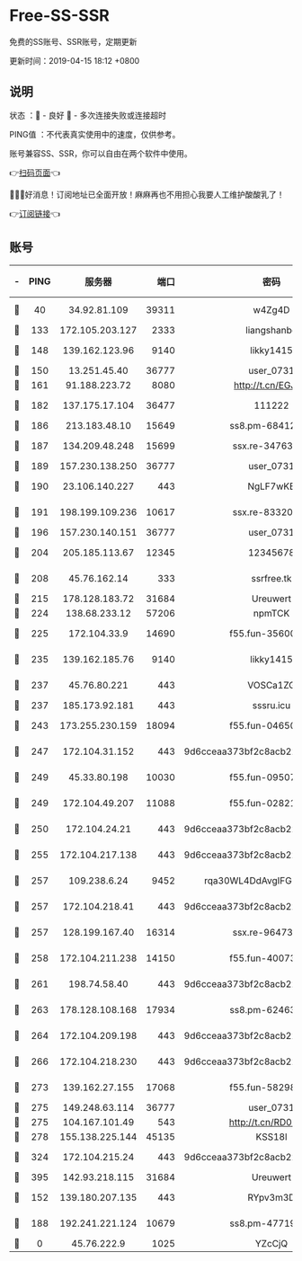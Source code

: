 # Free-SS-SSR

免费的SS账号、SSR账号，定期更新

更新时间：2019-04-15 18:12 +0800

## 说明

状态     ：🙂 - 良好 🙁 - 多次连接失败或连接超时

PING值   ：不代表真实使用中的速度，仅供参考。

账号兼容SS、SSR，你可以自由在两个软件中使用。

👉[扫码页面](https://liesauer.github.io/Free-SS-SSR/)👈

🎉🎉🎉好消息！订阅地址已全面开放！麻麻再也不用担心我要人工维护酸酸乳了！

👉[订阅链接](https://www.liesauer.net/yogurt/subscribe?ACCESS_TOKEN=DAYxR3mMaZAsaqUb)👈

## 账号

|-|PING|服务器|端口|密码|加密方式|区域|
|:----:|:----:|:-----:|-----:|:----:|:----:|:----:|
|🙂|40|34.92.81.109|39311|w4Zg4D|chacha20-ietf|US|
|🙂|133|172.105.203.127|2333|liangshanbo|chacha20|JP|
|🙂|148|139.162.123.96|9140|likky1415|aes-256-cfb|JP|
|🙂|150|13.251.45.40|36777|user_0731|chacha20|SG|
|🙂|161|91.188.223.72|8080|http://t.cn/EGJIyrl|rc4-md5|RU|
|🙂|182|137.175.17.104|36477|111222|aes-256-cfb|US|
|🙂|186|213.183.48.10|15649|ss8.pm-68412526|rc4-md5|RU|
|🙂|187|134.209.48.248|15699|ssx.re-34763141|aes-256-cfb|US|
|🙂|189|157.230.138.250|36777|user_0731|chacha20|US|
|🙂|190|23.106.140.227|443|NgLF7wKB|aes-256-cfb|US|
|🙂|191|198.199.109.236|10617|ssx.re-83320233|aes-256-cfb|US|
|🙂|196|157.230.140.151|36777|user_0731|chacha20|US|
|🙂|204|205.185.113.67|12345|12345678|aes-256-cfb|US|
|🙂|208|45.76.162.14|333|ssrfree.tk|aes-256-cfb|SG|
|🙂|215|178.128.183.72|31684|Ureuwert|chacha20|US|
|🙂|224|138.68.233.12|57206|npmTCK|rc4-md5|US|
|🙂|225|172.104.33.9|14690|f55.fun-35600745|aes-256-cfb|SG|
|🙂|235|139.162.185.76|9140|likky1415|aes-256-cfb|DE|
|🙂|237|45.76.80.221|443|VOSCa1ZG|aes-256-cfb|DE|
|🙂|237|185.173.92.181|443|sssru.icu|rc4-md5|RU|
|🙂|243|173.255.230.159|18094|f55.fun-04650736|aes-256-cfb|US|
|🙂|247|172.104.31.152|443|9d6cceaa373bf2c8acb22e60b6a58be6|aes-256-cfb|US|
|🙂|249|45.33.80.198|10030|f55.fun-09507611|aes-256-cfb|US|
|🙂|249|172.104.49.207|11088|f55.fun-02821089|aes-256-cfb|SG|
|🙂|250|172.104.24.21|443|9d6cceaa373bf2c8acb22e60b6a58be6|aes-256-cfb|US|
|🙂|255|172.104.217.138|443|9d6cceaa373bf2c8acb22e60b6a58be6|aes-256-cfb|US|
|🙂|257|109.238.6.24|9452|rqa30WL4DdAvgIFG6Fs3znzTa|aes-256-cfb|FR|
|🙂|257|172.104.218.41|443|9d6cceaa373bf2c8acb22e60b6a58be6|aes-256-cfb|US|
|🙂|257|128.199.167.40|16314|ssx.re-96473928|aes-256-cfb|SG|
|🙂|258|172.104.211.238|14150|f55.fun-40073932|aes-256-cfb|US|
|🙂|261|198.74.58.40|443|9d6cceaa373bf2c8acb22e60b6a58be6|aes-256-cfb|US|
|🙂|263|178.128.108.168|17934|ss8.pm-62463695|aes-256-cfb|SG|
|🙂|264|172.104.209.198|443|9d6cceaa373bf2c8acb22e60b6a58be6|aes-256-cfb|US|
|🙂|266|172.104.218.230|443|9d6cceaa373bf2c8acb22e60b6a58be6|aes-256-cfb|US|
|🙂|273|139.162.27.155|17068|f55.fun-58298505|aes-256-cfb|SG|
|🙂|275|149.248.63.114|36777|user_0731|chacha20|CA|
|🙂|275|104.167.101.49|543|http://t.cn/RD0D7sx|rc4-md5|CA|
|🙂|278|155.138.225.144|45135|KSS18l|rc4-md5|US|
|🙂|324|172.104.215.24|443|9d6cceaa373bf2c8acb22e60b6a58be6|aes-256-cfb|US|
|🙂|395|142.93.218.115|31684|Ureuwert|chacha20|IN|
|🙂|152|139.180.207.135|443|RYpv3m3D|aes-256-cfb|JP|
|🙂|188|192.241.221.124|10679|ss8.pm-47719992|aes-256-cfb|US|
|🙁|0|45.76.222.9|1025|YZcCjQ|rc4-md5|JP|
